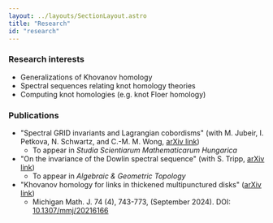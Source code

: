 ```yaml
---
layout: ../layouts/SectionLayout.astro
title: "Research"
id: "research"
---
```


### Research interests
- Generalizations of Khovanov homology
- Spectral sequences relating knot homology theories
- Computing knot homologies (e.g. knot Floer homology)

### Publications
- "Spectral GRID invariants and Lagrangian cobordisms" (with M. Jubeir, I. Petkova, N. Schwartz, and C.-M. M. Wong, [arXiv link](https://arxiv.org/abs/2303.16130))
  - To appear in _Studia Scientiarum Mathematicarum Hungarica_
- "On the invariance of the Dowlin spectral sequence" (with S. Tripp, [arXiv link](https://arxiv.org/abs/2207.14415))
  - To appear in _Algebraic & Geometric Topology_
- "Khovanov homology for links in thickened multipunctured disks" ([arXiv link](https://arxiv.org/abs/2106.03834))
  - Michigan Math. J. 74 (4), 743-773, (September 2024). DOI: [10.1307/mmj/20216166](https://doi.org/10.1307/mmj/20216166)